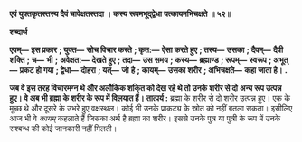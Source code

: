 **एवं युक्तकृतस्तस्य दैवं चावेक्षतस्तदा ।** **कस्य रूपमभूद्द्वेधा यत्कायमभिचक्षते ॥ ५२॥** 

**शब्दार्थ** 

**एवम्—** **इस प्रकार** **; युक्त—** **सोच विचार करते** **; कृत:—** **ऐसा करते हुए** **; तस्य—** **उसका** **; दैवम्—** **दैवी शक्ति** **; च—** **भी** **;** **अवेक्षत:—** **देखते हुए** **; तदा—** **उस समय** **; कस्य—** **ब्रह्माण्ड** **; रूपम्—** **स्वरूप** **; अभूत्—** **प्रकट हो गया** **; द्वेधा—** **दोहरा** **; यत्—** **जो** **है** **; कायम्—** **उसका शरीर** **; अभिचक्षते—** **कहा जाता है।** **.** 

**जब वे इस तरह विचारमग्न थे और अलौकिक शकि्त को देख रहे थे तो उनके शरीर से दो** **अन्य रूप उत्पन्न हुए। वे अब भी ब्रह्मा के शरीर के रूप में विलयात हैं।** **तात्पर्य :** ब्रह्मा के शरीर से दो शरीर उत्पन्न हुए। एक के मूच्छ थे और दूसरे के उभरे हुए वक्षस्थल। कोई भी उनके प्राकट्य के स्रोत को नहीं बतला सकता। इसीलिए आज भी वे *कायम्*  कहलाते हैं जिसका अर्थ है ब्रह्मा का शरीर। इससे उनके पुत्र या पुत्री के रूप में उनके सश्बन्ध की कोई जानकारी नहीं मिलती।  